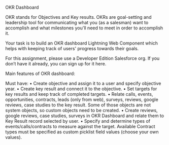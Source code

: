 OKR Dashboard
 
OKR stands for Objectives and Key results. OKRs are goal-setting and leadership tool for communicating what you (as a salesman) want to accomplish and what milestones you'll need to meet in order to accomplish it.
 
Your task is to build an OKR dashboard Lightning Web Component which helps with keeping track of users' progress towards their goals. 

For this assignment, please use a Developer Edition Salesforce org. If you don’t have it already, you can sign up for it here.

Main features of OKR dashboard:
 
Must have:
•	Create objective and assign it to a user and specify objective year.
•	Create key result and connect it to the objective.
•	Set targets for key results and keep track of completed targets.
•	Relate calls, events, opportunities, contracts, leads (only from web), surveys, reviews, google reviews, case studies to the key result. Some of those objects are not system objects, so custom objects need to be created.
•	Create reviews, google reviews, case studies, surveys in OKR Dashboard and relate them to Key Result record selected by user.
•	Specify and determine types of events/calls/contracts to measure against the target. Available Contract types must be specified as custom picklist field values (choose your own values).
